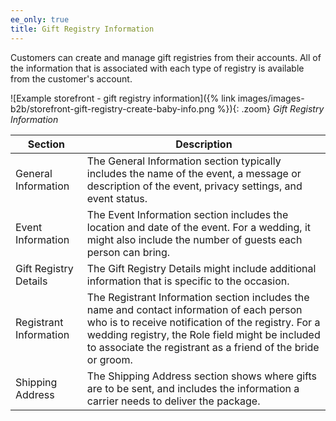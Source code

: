 ```yaml
---
ee_only: true
title: Gift Registry Information
---
```


Customers can create and manage gift registries from their accounts. All of the information that is associated with each type of registry is available from the customer's account.

![Example storefront - gift registry information]({% link images/images-b2b/storefront-gift-registry-create-baby-info.png %}){: .zoom}
<span class="caption-edition-b2b">_Gift Registry Information_</span>

|Section|Description|
|--- |--- |
|General Information|The General Information section typically includes the name of the event, a message or description of the event, privacy settings, and event status.|
|Event Information|The Event Information section includes the location and date of the event. For a wedding, it might also include the number of guests each person can bring.|
|Gift Registry Details|The Gift Registry Details might include additional information that is specific to the occasion.|
|Registrant Information|The Registrant Information section includes the name and contact information of each person who is to receive notification of the  registry. For a wedding registry, the Role field might be included to associate the registrant as a friend of the bride or groom.|
|Shipping Address|The Shipping Address section shows where gifts are to be sent, and includes the information a carrier needs to deliver the package.|
